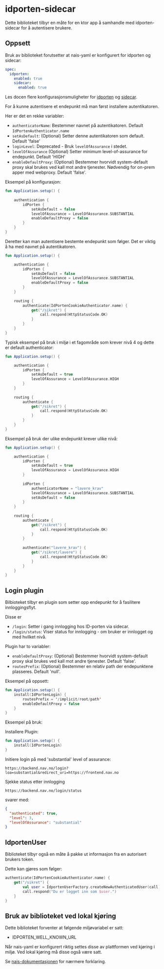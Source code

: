 # idporten-sidecar

Dette biblioteket tilbyr en måte for en ktor app å samhandle med idporten-sidecar for å autentisere brukere.

## Oppsett

Bruk av biblioteket forutsetter at nais-yaml er konfigurert for idporten og sidecar:

```yaml
spec:
  idporten:
    enabled: true
    sidecar:
      enabled: true
```

Les docen flere konfigurasjonsmuligheter for [idporten](https://doc.nais.io/security/auth/idporten) og [sidecar](https://doc.nais.io/security/auth/idporten/sidecar/).


For å kunne autentisere et endepunkt må man først installere autentikatoren.

Her er det en rekke variabler:

- `authenticatorName`: Bestemmer navnet på autentikatoren. Default `IdPortenAuthenticator.name`
- `setAsDefault`: (Optional) Setter denne autentikatoren som default. Default 'false'
- `loginLevel`: Deprecated - Bruk `levelOfAssurance` i stedet.
- `levelOfAssurance` (Optional) Setter minimum level-of-assurance for endepunkt. Default 'HIGH'
- `enableDefaultProxy`: (Optional) Bestemmer hvorvidt system-default proxy skal brukes ved kall mot andre tjenester. Nødvendig for on-prem apper med webproxy. Default 'false'.
 
Eksempel på konfigurasjon:

```kotlin
fun Application.setup() {
    
    authentication {
        idPorten {
            setAsDefault = false
            levelOfAssurance = LevelOfAssurance.SUBSTANTIAL
            enableDefaultProxy = false
        }
    }
}
```

Deretter kan man autentisere bestemte endepunkt som følger. Det er viktig å ha med navnet på autentikatoren.

```kotlin
fun Application.setup() {

    authentication {
        idPorten {
            setAsDefault = false
            levelOfAssurance = LevelOfAssurance.SUBSTANTIAL
            enableDefaultProxy = false
        }
    }
    
    routing {
        authenticate(IdPortenCookieAuthenticator.name) {
            get("/sikret") {
                call.respond(HttpStatusCode.OK)
            }
        }
    }
}
```

Typisk eksempel på bruk i miljø i et fagområde som krever nivå 4 og dette er default authenticator:

```kotlin
fun Application.setup() {

    authentication {
        idPorten {
            setAsDefault = true
            levelOfAssurance = LevelOfAssurance.HIGH
        }
    }
    
    routing {
        authenticate {
            get("/sikret") {
                call.respond(HttpStatusCode.OK)
            }
        }
    }
}
```

Eksempel på bruk der ulike endepunkt krever ulike nivå:

```kotlin
fun Application.setup() {

    authentication {
        idPorten {
            setAsDefault = true
            levelOfAssurance = LevelOfAssurance.HIGH
        }
        
        idPorten {
            authenticatorName = "lavere_krav"
            levelOfAssurance = LevelOfAssurance.SUBSTANTIAL
            setAsDefault = false
        }
    }
    
    routing {
        authenticate {
            get("/sikret") {
                call.respond(HttpStatusCode.OK)
            }
        }
        
        authenticate("lavere_krav") {
            get("/sikret/lavere") {
                call.respond(HttpStatusCode.OK)
            }
        }
    }
}
```

## Login plugin

Bilbioteket tilbyr en plugin som setter opp endepunkt for å fasilitere innloggingsflyt.

Disse er 
- `/login`: Setter i gang innlogging hos ID-porten via sidecar. 
- `/login/status`: Viser status for innlogging - om bruker er innlogget og med hvilket nivå.

Plugin har to variabler:

- `enableDefaultProxy`: (Optional) Bestemmer hvorvidt system-default proxy skal brukes ved kall mot andre tjenester. Default 'false'.
- `routesPrefix`: (Optional) Bestemmer en relativ path der endepunktene plasseres. Default 'null'.

Eksempel på oppsett:

```kotlin
fun Application.setup() {
    install(IdPortenLogin) {
        routesPrefix = '/implicit/root/path'
        enableDefaultProxy = false
    }
}
```

Eksempel på bruk:

Installere Plugin:

```kotlin
fun Application.setup() {
    install(IdPortenLogin)
}
```

Initiere login på med 'substantial' level of assurance:

`https://backend.nav.no/login?loa=substantial&redirect_uri=https://frontend.nav.no`

Sjekke status etter innlogging

`https://backend.nav.no/login/status`

svarer med:
```json
{
  "authenticated": true,
  "level": 3,
  "levelOfAssurance": "substantial"
}
```

## IdportenUser

Biblioteket tilbyr også en måte å pakke ut informasjon fra en autorisert brukers token.

Dette kan gjøres som følger:

```kotlin
authenticate(IdPortenCookieAuthenticator.name) {
    get("/sikret") {
        val user = IdportenUserFactory.createNewAuthenticatedUser(call)
        call.respond("Du er logget inn som $user.")
    }
}
```

## Bruk av biblioteket ved lokal kjøring 

Dette biblioteket forventer at følgende miljøvariabel er satt:

- IDPORTEN_WELL_KNOWN_URL

Når nais-yaml er konfigurert riktig settes disse av plattformen ved kjøring i miljø. Ved lokal kjøring må disse også være satt. 

Se [nais-dokumentasjonen](https://doc.nais.io/security/auth/idporten/#runtime-variables-credentials) for nærmere forklaring.
